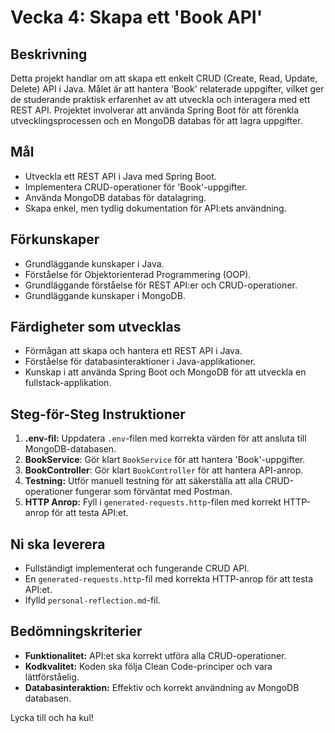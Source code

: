 # Vecka 4: Skapa ett 'Book API'

## Beskrivning

Detta projekt handlar om att skapa ett enkelt CRUD (Create, Read, Update, Delete) API i Java. Målet är att hantera
'Book' relaterade uppgifter, vilket ger de studerande praktisk erfarenhet av att utveckla och interagera med ett REST
API. Projektet involverar att använda Spring Boot för att förenkla utvecklingsprocessen och en MongoDB databas för
att lagra uppgifter.

## Mål

- Utveckla ett REST API i Java med Spring Boot.
- Implementera CRUD-operationer för 'Book'-uppgifter.
- Använda MongoDB databas för datalagring.
- Skapa enkel, men tydlig dokumentation för API:ets användning.

## Förkunskaper

- Grundläggande kunskaper i Java.
- Förståelse för Objektorienterad Programmering (OOP).
- Grundläggande förståelse för REST API:er och CRUD-operationer.
- Grundläggande kunskaper i MongoDB.

## Färdigheter som utvecklas

- Förmågan att skapa och hantera ett REST API i Java.
- Förståelse för databasinteraktioner i Java-applikationer.
- Kunskap i att använda Spring Boot och MongoDB för att utveckla en fullstack-applikation.

## Steg-för-Steg Instruktioner

1. **.env-fil:** Uppdatera `.env`-filen med korrekta värden för att ansluta till MongoDB-databasen.
2. **BookService**: Gör klart `BookService` för att hantera 'Book'-uppgifter.
3. **BookController**: Gör klart `BookController` för att hantera API-anrop.
4. **Testning:** Utför manuell testning för att säkerställa att alla CRUD-operationer fungerar som förväntat med
   Postman.
5. **HTTP Anrop:** Fyll i `generated-requests.http`-filen med korrekt HTTP-anrop för att testa API:et.

## Ni ska leverera

- Fullständigt implementerat och fungerande CRUD API.
- En `generated-requests.http`-fil med korrekta HTTP-anrop för att testa API:et.
- Ifylld `personal-reflection.md`-fil.

## Bedömningskriterier

- **Funktionalitet:** API:et ska korrekt utföra alla CRUD-operationer.
- **Kodkvalitet:** Koden ska följa Clean Code-principer och vara lättförståelig.
- **Databasinteraktion:** Effektiv och korrekt användning av MongoDB databasen.

Lycka till och ha kul!
